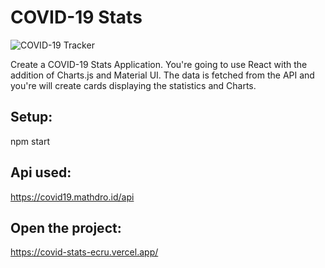 
# COVID-19 Stats

![COVID-19 Tracker](https://i.ibb.co/X87BqVY/Screenshot-2020-04-13-at-10-14-58.png)

Create a COVID-19 Stats Application. You're going to use React with the addition of Charts.js and Material UI.
The data is fetched from the API and you're will create cards displaying the statistics and Charts. 

## Setup:

npm start


## Api used:

https://covid19.mathdro.id/api


## Open the project:

https://covid-stats-ecru.vercel.app/
